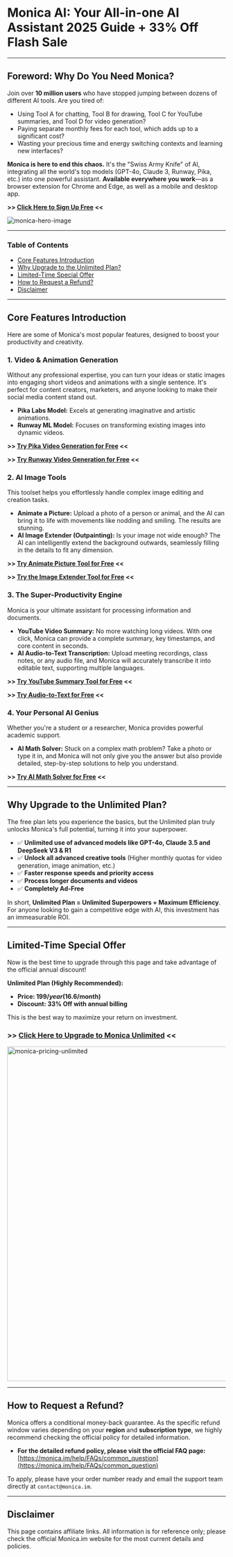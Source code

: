 # **Monica AI: Your All-in-one AI Assistant 2025 Guide + 33% Off Flash Sale**

---

## **Foreword: Why Do You Need Monica?**

Join over **10 million users** who have stopped jumping between dozens of different AI tools. Are you tired of:

* Using Tool A for chatting, Tool B for drawing, Tool C for YouTube summaries, and Tool D for video generation?
* Paying separate monthly fees for each tool, which adds up to a significant cost?
* Wasting your precious time and energy switching contexts and learning new interfaces?

**Monica is here to end this chaos.** It's the "Swiss Army Knife" of AI, integrating all the world's top models (GPT-4o, Claude 3, Runway, Pika, etc.) into one powerful assistant. **Available everywhere you work**—as a browser extension for Chrome and Edge, as well as a mobile and desktop app.

**>> [Click Here to Sign Up Free](https://fas.st/t/nrLHKRGB) <<**

![monica-hero-image](https://github.com/user-attachments/assets/958d62bf-0e1f-4c25-be74-14729290abfe)

---

### **Table of Contents**

- [Core Features Introduction](#core-features-introduction)
- [Why Upgrade to the Unlimited Plan?](#why-upgrade-to-the-unlimited-plan)
- [Limited-Time Special Offer](#limited-time-special-offer)
- [How to Request a Refund?](#how-to-request-a-refund)
- [Disclaimer](#disclaimer)

---

## **Core Features Introduction**

Here are some of Monica's most popular features, designed to boost your productivity and creativity.

### **1. Video & Animation Generation**

Without any professional expertise, you can turn your ideas or static images into engaging short videos and animations with a single sentence. It's perfect for content creators, marketers, and anyone looking to make their social media content stand out.

* **Pika Labs Model:** Excels at generating imaginative and artistic animations.
* **Runway ML Model:** Focuses on transforming existing images into dynamic videos.

**>> [Try Pika Video Generation for Free](https://fas.st/t/HxqATUYj) <<** 

**>> [Try Runway Video Generation for Free](https://fas.st/t/USffjpYw) <<**

### **2. AI Image Tools**

This toolset helps you effortlessly handle complex image editing and creation tasks.

* **Animate a Picture:** Upload a photo of a person or animal, and the AI can bring it to life with movements like nodding and smiling. The results are stunning.
* **AI Image Extender (Outpainting):** Is your image not wide enough? The AI can intelligently extend the background outwards, seamlessly filling in the details to fit any dimension.

**>> [Try Animate Picture Tool for Free](https://fas.st/t/srW2KS7w) <<** 

**>> [Try the Image Extender Tool for Free](https://fas.st/t/XbFKbGGE) <<**

### **3. The Super-Productivity Engine**

Monica is your ultimate assistant for processing information and documents.

* **YouTube Video Summary:** No more watching long videos. With one click, Monica can provide a complete summary, key timestamps, and core content in seconds.
* **AI Audio-to-Text Transcription:** Upload meeting recordings, class notes, or any audio file, and Monica will accurately transcribe it into editable text, supporting multiple languages.

**>> [Try YouTube Summary Tool for Free](https://fas.st/t/wZiAxsiW) <<**

**>> [Try Audio-to-Text for Free](https://fas.st/t/EjGH5mKJ) <<**

### **4. Your Personal AI Genius**

Whether you're a student or a researcher, Monica provides powerful academic support.

* **AI Math Solver:** Stuck on a complex math problem? Take a photo or type it in, and Monica will not only give you the answer but also provide detailed, step-by-step solutions to help you understand.

**>> [Try AI Math Solver for Free](https://fas.st/t/LBWdGymp) <<**

---

## **Why Upgrade to the Unlimited Plan?**

The free plan lets you experience the basics, but the Unlimited plan truly unlocks Monica's full potential, turning it into your superpower.

* ✅ **Unlimited use of advanced models like GPT-4o, Claude 3.5 and DeepSeek V3 & R1**
* ✅ **Unlock all advanced creative tools** (Higher monthly quotas for video generation, image animation, etc.)
* ✅ **Faster response speeds and priority access**
* ✅ **Process longer documents and videos**
* ✅ **Completely Ad-Free**

In short, **Unlimited Plan = Unlimited Superpowers + Maximum Efficiency**. For anyone looking to gain a competitive edge with AI, this investment has an immeasurable ROI.

---

## **Limited-Time Special Offer**

Now is the best time to upgrade through this page and take advantage of the official annual discount!

**Unlimited Plan (Highly Recommended):**
* **Price: $199/year ($16.6/month)**
* **Discount: 33% Off with annual billing**

This is the best way to maximize your return on investment.

### **>> [Click Here to Upgrade to Monica Unlimited](https://fas.st/t/M4ZdU3Vh) <<**

<img width="1932" height="772" alt="monica-pricing-unlimited" src="https://github.com/user-attachments/assets/7d1d703c-c64f-420e-afab-9f9cf877fea9" />

---

## **How to Request a Refund?**

Monica offers a conditional money-back guarantee. As the specific refund window varies depending on your **region** and **subscription type**, we highly recommend checking the official policy for detailed information.

* **For the detailed refund policy, please visit the official FAQ page:**
    [https://monica.im/help/FAQs/common_question](https://monica.im/help/FAQs/common_question)

To apply, please have your order number ready and email the support team directly at `contact@monica.im`.

---

## **Disclaimer**

This page contains affiliate links. All information is for reference only; please check the official Monica.im website for the most current details and policies.
